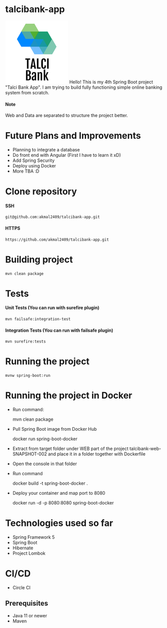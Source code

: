 # talcibank-app
![Logo](https://github.com/akmal2409/talcibank-app/blob/master/talcibank-web/src/main/resources/static/images/logo.png?raw=true)
Hello! This is my 4th Spring Boot project "Talci Bank App". I am trying to build fully functioning simple online banking system from scratch.
#### Note
Web and Data are separated to structure the project better.

# Future Plans and Improvements
* Planning to integrate a database
* Do front end with Angular (First I have to learn it xD)
* Add Spring Security
* Deploy using Docker
* More TBA :D

# Clone repository
#### SSH
    git@github.com:akmal2409/talcibank-app.git
#### HTTPS
    https://github.com/akmal2409/talcibank-app.git

# Building project
    mvn clean package

# Tests
#### Unit Tests (You can run with surefire plugin)
    mvn failsafe:integration-test
#### Integration Tests (You can run with failsafe plugin)
    mvn surefire:tests

# Running the project
    mvnw spring-boot:run
# Running the project in Docker
* Run command: 

    mvn clean package
* Pull Spring Boot image from Docker Hub
    
    docker run spring-boot-docker
* Extract from target folder under WEB part of the project talcibank-web-SNAPSHOT-002 and place it in a folder together with Dockerfile
* Open the console in that folder
* Run command 

    docker build -t spring-boot-docker .
* Deploy your container and map port to 8080
    
    docker run -d -p 8080:8080 spring-boot-docker

  
# Technologies used so far
* Spring Framework 5
* Spring Boot
* Hibernate
* Project Lombok

# CI/CD
* Circle CI

## Prerequisites
* Java 11 or newer
* Maven
    
